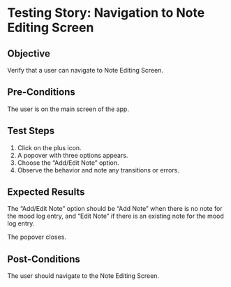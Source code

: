 # Testing Story: Navigation to Note Editing Screen 

## Objective
Verify that a user can navigate to Note Editing Screen.

## Pre-Conditions
The user is on the main screen of the app.

## Test Steps
1. Click on the plus icon.
2. A popover with three options appears. 
3. Choose the “Add/Edit Note” option.
4. Observe the behavior and note any transitions or errors.


## Expected Results
The “Add/Edit Note” option should be “Add Note” when there is no note for the mood log entry, and “Edit Note” if there is an existing note for the mood log entry. 

The popover closes. 

## Post-Conditions
The user should navigate to the Note Editing Screen.
